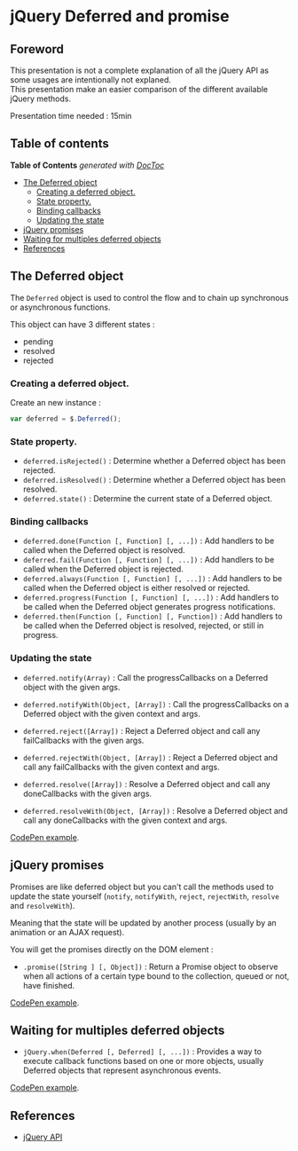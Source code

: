 # jQuery Deferred and promise

## Foreword

This presentation is not a complete explanation of all the jQuery API as some usages are intentionally not explaned.  
This presentation make an easier comparison of the different available jQuery methods.

Presentation time needed : 15min

## Table of contents

<!-- START doctoc generated TOC please keep comment here to allow auto update -->
<!-- DON'T EDIT THIS SECTION, INSTEAD RE-RUN doctoc TO UPDATE -->
**Table of Contents**  *generated with [DocToc](https://github.com/thlorenz/doctoc)*

- [The Deferred object](#the-deferred-object)
  - [Creating a deferred object.](#creating-a-deferred-object)
  - [State property.](#state-property)
  - [Binding callbacks](#binding-callbacks)
  - [Updating the state](#updating-the-state)
- [jQuery promises](#jquery-promises)
- [Waiting for multiples deferred objects](#waiting-for-multiples-deferred-objects)
- [References](#references)

<!-- END doctoc generated TOC please keep comment here to allow auto update -->

## The Deferred object

The `Deferred` object is used to control the flow and to chain up synchronous or asynchronous functions.

This object can have 3 different states :
* pending
* resolved
* rejected

### Creating a deferred object.

Create an new instance :
```JavaScript
var deferred = $.Deferred();
```

### State property.

* `deferred.isRejected()` : Determine whether a Deferred object has been rejected.
* `deferred.isResolved()` : Determine whether a Deferred object has been resolved.
* `deferred.state()` : Determine the current state of a Deferred object.

### Binding callbacks

* `deferred.done(Function [, Function] [, ...])` : Add handlers to be called when the Deferred object is resolved.
* `deferred.fail(Function [, Function] [, ...])` : Add handlers to be called when the Deferred object is rejected.
* `deferred.always(Function [, Function] [, ...])` : Add handlers to be called when the Deferred object is either resolved or rejected.
* `deferred.progress(Function [, Function] [, ...])` : Add handlers to be called when the Deferred object generates progress notifications.
* `deferred.then(Function [, Function] [, Function])` : Add handlers to be called when the Deferred object is resolved, rejected, or still in progress.

### Updating the state

* `deferred.notify(Array)` : Call the progressCallbacks on a Deferred object with the given args.
* `deferred.notifyWith(Object, [Array])` : Call the progressCallbacks on a Deferred object with the given context and args.

* `deferred.reject([Array])` : Reject a Deferred object and call any failCallbacks with the given args.
* `deferred.rejectWith(Object, [Array])` : Reject a Deferred object and call any failCallbacks with the given context and args.

* `deferred.resolve([Array])` : Resolve a Deferred object and call any doneCallbacks with the given args.
* `deferred.resolveWith(Object, [Array])` : Resolve a Deferred object and call any doneCallbacks with the given context and args.

[CodePen example](http://codepen.io/tonai/pen/eNaLpe).

## jQuery promises

Promises are like deferred object but you can't call the methods used to update the state yourself (`notify`, `notifyWith`, `reject`, `rejectWith`, `resolve` and `resolveWith`).

Meaning that the state will be updated by another process (usually by an animation or an AJAX request).

You will get the promises directly on the DOM element :
* `.promise([String ] [, Object])` : Return a Promise object to observe when all actions of a certain type bound to the collection, queued or not, have finished.

[CodePen example](http://codepen.io/tonai/pen/vOwzaO).

## Waiting for multiples deferred objects

* `jQuery.when(Deferred [, Deferred] [, ...])` : Provides a way to execute callback functions based on one or more objects, usually Deferred objects that represent asynchronous events.

[CodePen example](http://codepen.io/tonai/pen/PqvdKZ).

## References

* [jQuery API](http://api.jquery.com/)
